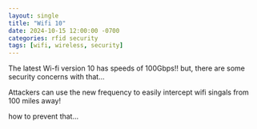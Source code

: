```yaml
---
layout: single
title: "Wifi 10"
date: 2024-10-15 12:00:00 -0700
categories: rfid security
tags: [wifi, wireless, security]
---
```


The latest Wi-fi version 10 has speeds of 100Gbps!! but, there are some security concerns with that... 

Attackers can use the new frequency to easily intercept wifi singals from 100 miles away!

how to prevent that...